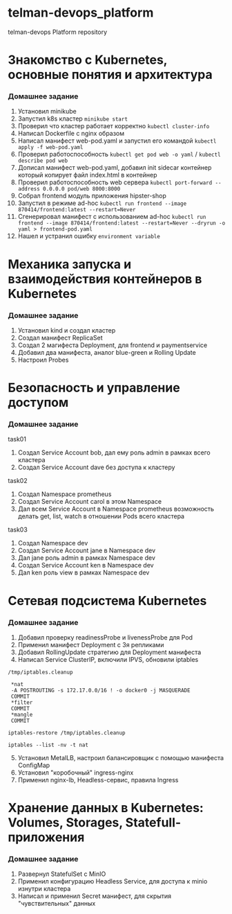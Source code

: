 # telman-devops_platform
telman-devops Platform repository

# Знакомство с Kubernetes, основные понятия и архитектура
### Домашнее задание
1) Установил minikube
2) Запустил k8s кластер `minikube start`
3) Проверил что кластер работает корректно `kubectl cluster-info`
4) Написал Dockerfile с nginx образом
5) Написал манифест web-pod.yaml и запустил его командой `kubectl apply -f web-pod.yaml`
6) Проверил работоспособность `kubectl get pod web -o yaml` / `kubectl describe pod web`
7) Дописал манифест web-pod.yaml, добавил init sidecar контейнер который копирует файл index.html в контейнер
8) Проверил работоспособность web сервера `kubectl port-forward --address 0.0.0.0 pod/web 8000:8000`
9) Собрал frontend модуль приложения hipster-shop 
10) Запустил в режиме ad-hoc `kubectl run frontend --image 870414/frontend:latest --restart=Never`
11) Сгенерировал манифест с использованием ad-hoc `kubectl run frontend --image 870414/frontend:latest --restart=Never --dryrun -o yaml > frontend-pod.yaml`
12) Нашел и устранил ошибку `environment variable`


# Механика запуска и взаимодействия контейнеров в Kubernetes
### Домашнее задание
1) Установил kind и создал кластер
2) Создал манифест ReplicaSet
3) Создал 2 магифеста Deployment, для frontend и paymentservice
4) Добавил два манифеста, аналог blue-green и Rolling Update
5) Настроил Probes 

# Безопасность и управление доступом
### Домашнее задание
task01
1) Создал Service Account bob, дал ему роль admin в рамках всего кластера
2) Создал Service Account dave без доступа к кластеру

task02
1) Создал Namespace prometheus
2) Создал Service Account carol в этом Namespace
3) Дал всем Service Account в Namespace prometheus возможность делать get, list, watch в отношении Pods всего кластера

task03
1) Создал Namespace dev
2) Создал Service Account jane в Namespace dev
3) Дал jane роль admin в рамках Namespace dev
4) Создал Service Account ken в Namespace dev
5) Дал ken роль view в рамках Namespace dev

# Сетевая подсистема Kubernetes
### Домашнее задание
1) Добавил проверку readinessProbe и livenessProbe для Pod
2) Применил манифест Deployment с 3я репликами
3) Добавил RollingUpdate стратегию для Deployment манифеста
4) Написал Service ClusterIP, включили IPVS, обновили iptables 
```
/tmp/iptables.cleanup

 *nat
 -A POSTROUTING -s 172.17.0.0/16 ! -o docker0 -j MASQUERADE
 COMMIT
 *filter
 COMMIT
 *mangle
 COMMIT

iptables-restore /tmp/iptables.cleanup

iptables --list -nv -t nat
```
5) Установил MetalLB, настроил балансировщик с помощью манифеста ConfigMap
6) Установил "коробочный" ingress-nginx
7) Применил nginx-lb, Headless-сервис, правила Ingress

# Хранение данных в Kubernetes: Volumes, Storages, Statefull-приложения
### Домашнее задание
1) Развернул StatefulSet с MinIO
2) Применил конфигурацию Headless Service, для доступа к minio изнутри кластера
3) Написал и применил Secret манифест, для скрытия "чувствительных" данных